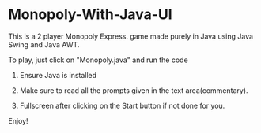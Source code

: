 # Monopoly-With-Java-UI
This is a 2 player Monopoly Express. game made purely in Java using Java Swing and Java AWT.

To play, just click on "Monopoly.java" and run the code
1. Ensure Java is installed

2. Make sure to read all the prompts given in the text area(commentary).

3. Fullscreen after clicking on the Start button if not done for you.

Enjoy!
